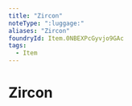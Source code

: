 ```yaml
---
title: "Zircon"
noteType: ":luggage:"
aliases: "Zircon"
foundryId: Item.0NBEXPcGyvjo9GAc
tags:
  - Item
---
```


# Zircon

